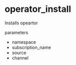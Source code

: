 # operator_install

Installs opeartor
  
parameters
- namespace
- subscription_name
- source
- channel
